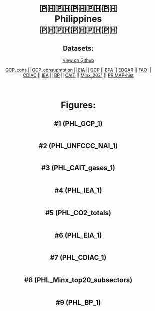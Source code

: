 
<center>
<h1 align="center">
🇵🇭🇵🇭🇵🇭🇵🇭🇵🇭
<br>
Philippines
<br>
🇵🇭🇵🇭🇵🇭🇵🇭🇵🇭
</h1>
<h2>Datasets:</h2>
<p><a href="https://github.com/dquintani/GreenhouseData/tree/master/country_data/PHL_Philippines/data">View on Github</a>
<br></p><p><a href="data/PHL_GCP_cons.csv">GCP_cons</a> || <a href="data/PHL_GCP_consupmption.csv">GCP_consupmption</a> || <a href="data/PHL_EIA.csv">EIA</a> || <a href="data/PHL_GCP.csv">GCP</a> || <a href="data/PHL_EPA.csv">EPA</a> || <a href="data/PHL_EDGAR.csv">EDGAR</a> || <a href="data/PHL_FAO.csv">FAO</a> || <a href="data/PHL_CDIAC.csv">CDIAC</a> || <a href="data/PHL_IEA.csv">IEA</a> || <a href="data/PHL_BP.csv">BP</a> || <a href="data/PHL_CAIT.csv">CAIT</a> || <a href="data/PHL_Minx_2021.csv">Minx_2021</a> || <a href="data/PHL_PRIMAP-hist.csv">PRIMAP-hist</a></p><p><br></p>
<h1>Figures:</h1><h2>#1 (PHL_GCP_1)</h2>
<p><img alt="" src="figures/PHL_GCP_1.png" /></p><h2>#2 (PHL_UNFCCC_NAI_1)</h2>
<p><img alt="" src="figures/PHL_UNFCCC_NAI_1.png" /></p><h2>#3 (PHL_CAIT_gases_1)</h2>
<p><img alt="" src="figures/PHL_CAIT_gases_1.png" /></p><h2>#4 (PHL_IEA_1)</h2>
<p><img alt="" src="figures/PHL_IEA_1.png" /></p><h2>#5 (PHL_CO2_totals)</h2>
<p><img alt="" src="figures/PHL_CO2_totals.png" /></p><h2>#6 (PHL_EIA_1)</h2>
<p><img alt="" src="figures/PHL_EIA_1.png" /></p><h2>#7 (PHL_CDIAC_1)</h2>
<p><img alt="" src="figures/PHL_CDIAC_1.png" /></p><h2>#8 (PHL_Minx_top20_subsectors)</h2>
<p><img alt="" src="figures/PHL_Minx_top20_subsectors.png" /></p><h2>#9 (PHL_BP_1)</h2>
<p><img alt="" src="figures/PHL_BP_1.png" /></p>